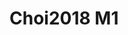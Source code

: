 # Choi2018 M1
<a name="material" />
<script type="application/ld+json">

  {
    "@context": "https://schema.org/",
    "@type": "ChemicalSubstance",
    "http://purl.org/dc/terms/conformsTo":
      {
        "@type": "CreativeWork",
        "@id": "https://bioschemas.org/profiles/ChemicalSubstance/0.4-RELEASE/"
      },
    "@id": "https://egonw.github.io/nanowiki/nanowiki512.html#material",
    "name": "Choi2018 M1",
    "sameAs: "http://127.0.0.1/mediawiki/index.php/Special:URIResolver/Choi2018_M1"
  }
</script>

